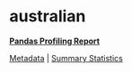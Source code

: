 # australian

[**Pandas Profiling Report**](https://epistasislab.github.io/penn-ml-benchmarks/profile/australian.html)

[Metadata](metadata.yaml) | [Summary Statistics](summary_stats.tsv)

